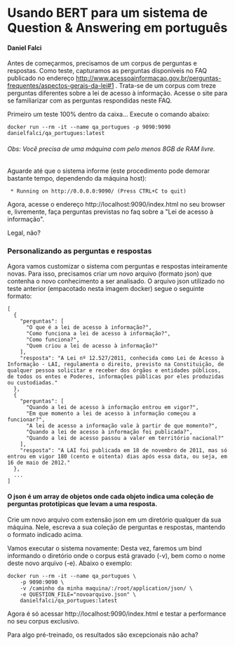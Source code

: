 # Usando BERT para um sistema de Question & Answering em português
#### Daniel Falci

Antes de começarmos, precisamos de um corpus de perguntas e respostas. Como teste, capturamos as perguntas disponíveis no FAQ publicado no endereço http://www.acessoainformacao.gov.br/perguntas-frequentes/aspectos-gerais-da-lei#1 . Trata-se de um corpus com treze perguntas diferentes sobre a lei de acesso à informação. Acesse o site para se familiarizar com as perguntas respondidas neste FAQ.


Primeiro um teste 100% dentro da caixa... Execute o comando abaixo:


```
docker run --rm -it --name qa_portugues -p 9090:9090 danielfalci/qa_portugues:latest
```

###### Obs: Você precisa de uma máquina com pelo menos 8GB de RAM livre.

Aguarde até que o sistema informe (este procedimento pode demorar bastante tempo, dependendo da máquina host):

```terminal
 * Running on http://0.0.0.0:9090/ (Press CTRL+C to quit)
```

Agora, acesse o endereço http://localhost:9090/index.html no seu browser e, livremente, faça perguntas previstas no faq sobre  a "Lei de acesso à informação".

Legal, não?

### Personalizando as perguntas e respostas

Agora vamos customizar o sistema com perguntas e respostas inteiramente novas. Para isso, precisamos criar um novo arquivo (formato json) que contenha o novo conhecimento a ser analisado. O arquivo json utilizado no teste anterior (empacotado nesta imagem docker) segue o seguinte formato:

```
[
  {
    "perguntas": [
      "O que é a lei de acesso à informação?",
      "Como funciona a lei de acesso à informação?",
      "Como funciona?",
      "Quem criou a lei de acesso à informação?"
    ],
    "resposta": "A Lei nº 12.527/2011, conhecida como Lei de Acesso à Informação - LAI, regulamenta o direito, previsto na Constituição, de qualquer pessoa solicitar e receber dos órgãos e entidades públicos, de todos os entes e Poderes, informações públicas por eles produzidas ou custodiadas."
  },
  {
    "perguntas": [
      "Quando a lei de acesso à informação entrou em vigor?",
      "Em que momento a lei de acesso à informação começou a funcionar?",
      "A lei de acesso a informação vale à partir de que momento?",
      "Quando a lei de acesso à informação foi publicada?",
      "Quando a lei de acesso passou a valer em território nacional?"
    ],
    "resposta": "A LAI foi publicada em 18 de novembro de 2011, mas só entrou em vigor 180 (cento e oitenta) dias após essa data, ou seja, em 16 de maio de 2012."
  },
  ...
]
```
#### O json é um array de objetos onde cada objeto indica uma coleção de perguntas prototípicas que levam a uma resposta.

Crie um novo arquivo com extensão json em um diretório qualquer da sua máquina. Nele, escreva a sua coleção de perguntas e respostas, mantendo o formato indicado acima. 

Vamos executar o sistema novamente: Desta vez, faremos um bind informando o diretório onde o corpus está gravado (-v), bem como o nome deste novo arquivo (-e). Abaixo o exemplo: 
```
docker run --rm -it --name qa_portugues \ 
    -p 9090:9090 \ 
    -v /caminho da minha maquina/:/root/application/json/ \ 
    -e QUESTION_FILE="novoarquivo.json" \ 
    danielfalci/qa_portugues:latest
```

Agora é só acessar http://localhost:9090/index.html e testar a performance no seu corpus exclusivo. 

Para algo pré-treinado, os resultados são excepcionais não acha?
